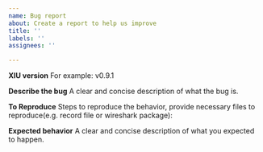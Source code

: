 ```yaml
---
name: Bug report
about: Create a report to help us improve
title: ''
labels: ''
assignees: ''

---
```


**XIU version**
For example: v0.9.1

**Describe the bug**
A clear and concise description of what the bug is.

**To Reproduce**
Steps to reproduce the behavior, provide necessary files to reproduce(e.g. record file or wireshark package):

**Expected behavior**
A clear and concise description of what you expected to happen.
